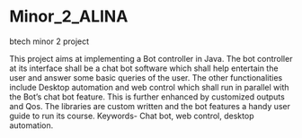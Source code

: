 # Minor_2_ALINA
btech minor 2 project


This project aims at implementing a Bot controller in Java. The bot controller at its interface shall be a chat bot software which shall help entertain the user and answer some basic queries of the user. The other functionalities include Desktop automation and web control which shall run in parallel with the Bot’s chat bot feature. This is further enhanced by customized outputs and Qos. The libraries are custom written and the bot features a handy user guide to run its course.
Keywords- Chat bot, web control, desktop automation.


